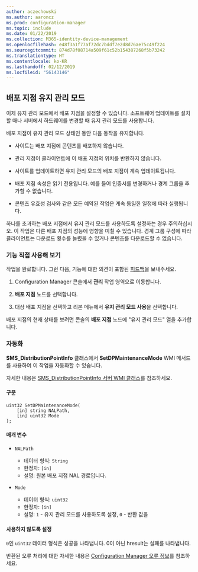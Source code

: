 ```yaml
---
author: aczechowski
ms.author: aaroncz
ms.prod: configuration-manager
ms.topic: include
ms.date: 01/22/2019
ms.collection: M365-identity-device-management
ms.openlocfilehash: e48f3a1f77af72dc7bddf7e2d8d76ae75c49f224
ms.sourcegitcommit: 874d78f08714a509f61c52b154387268f5b73242
ms.translationtype: HT
ms.contentlocale: ko-KR
ms.lasthandoff: 02/12/2019
ms.locfileid: "56143146"
---
```

## <a name="bkmk_dpmaint"></a> 배포 지점 유지 관리 모드 
<!--3555754-->

이제 유지 관리 모드에서 배포 지점을 설정할 수 있습니다. 소프트웨어 업데이트를 설치할 때나 서버에서 하드웨어를 변경할 때 유지 관리 모드를 사용합니다.

배포 지점이 유지 관리 모드 상태인 동안 다음 동작을 유지합니다. 

- 사이트는 배포 지점에 콘텐츠를 배포하지 않습니다.  

- 관리 지점이 클라이언트에 이 배포 지점의 위치를 반환하지 않습니다. 

- 사이트를 업데이트하면 유지 관리 모드의 배포 지점이 계속 업데이트됩니다. 

- 배포 지점 속성은 읽기 전용입니다. 예를 들어 인증서를 변경하거나 경계 그룹을 추가할 수 없습니다.  

- 콘텐츠 유효성 검사와 같은 모든 예약된 작업은 계속 동일한 일정에 따라 실행됩니다. 

하나를 초과하는 배포 지점에서 유지 관리 모드를 사용하도록 설정하는 경우 주의하십시오. 이 작업은 다른 배포 지점의 성능에 영향을 미칠 수 있습니다. 경계 그룹 구성에 따라 클라이언트는 다운로드 횟수를 늘렸을 수 있거나 콘텐츠를 다운로드할 수 없습니다. 


### <a name="try-it-out"></a>기능 직접 사용해 보기

작업을 완료합니다. 그런 다음, 기능에 대한 의견이 포함된 [피드백](/sccm/core/understand/find-help#product-feedback)을 보내주세요.

1. Configuration Manager 콘솔에서 **관리** 작업 영역으로 이동합니다.  

2. **배포 지점** 노드를 선택합니다.  

3. 대상 배포 지점을 선택하고 리본 메뉴에서 **유지 관리 모드 사용**을 선택합니다.  

배포 지점의 현재 상태를 보려면 콘솔의 **배포 지점** 노드에 "유지 관리 모드" 열을 추가합니다. 


### <a name="automation"></a>자동화

**SMS_DistributionPointInfo** 클래스에서 **SetDPMaintenanceMode** WMI 메서드를 사용하여 이 작업을 자동화할 수 있습니다. 

자세한 내용은 [SMS_DistributionPointInfo 서버 WMI 클래스](/sccm/develop/reference/core/servers/configure/sms_distributionpointinfo-server-wmi-class)를 참조하세요. 

#### <a name="syntax"></a>구문
```
uint32 SetDPMaintenanceMode(
    [in] string NALPath, 
    [in] uint32 Mode
);
```

#### <a name="parameters"></a>매개 변수  
- `NALPath`  
    - 데이터 형식: `String`  
    - 한정자: `[in]`  
    - 설명: 원본 배포 지점 NAL 경로입니다.  

- `Mode`  
    - 데이터 형식: `uint32` 
    - 한정자: `[in]`  
    - 설명: `1` - 유지 관리 모드를 사용하도록 설정, `0` - 반환 값을  

#### <a name="return-values"></a>사용하지 않도록 설정  
`0`인 `uint32` 데이터 형식은 성공을 나타냅니다. 0이 아닌 hresult는 실패를 나타냅니다.  

반환된 오류 처리에 대한 자세한 내용은 [Configuration Manager 오류 정보](/sccm/develop/core/understand/about-configuration-manager-errors)를 참조하세요.  


